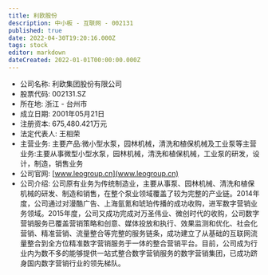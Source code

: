 ```yaml
---
title: 利欧股份
description: 中小板 - 互联网 - 002131
published: true
date: 2022-04-30T19:20:16.000Z
tags: stock
editor: markdown
dateCreated: 2022-01-01T00:00:00.000Z
---
```


- 公司名称: 利欧集团股份有限公司
- 股票代码: 002131.SZ
- 所在地: 浙江 - 台州市
- 成立日期: 2001年05月21日
- 注册资本: 675,480.421万元
- 法定代表人: 王相荣
- 主营业务: 主要产品:微小型水泵，园林机械，清洗和植保机械及工业泵等主营业务:主要从事微型小型水泵，园林机械，清洗和植保机械，工业泵的研发，设计，制造，销售业务
- 公司官网: [www.leogroup.cn](www.leogroup.cn)
- 公司介绍: 公司原有业务为传统制造业，主要从事泵、园林机械、清洗和植保机械的研发、制造和销售，在整个泵业领域覆盖了较为完整的产业链。2014年度，公司通过对漫酷广告、上海氩氪和琥珀传播的成功收购，进军数字营销业务领域。2015年度，公司又成功完成对万圣伟业、微创时代的收购，公司数字营销服务已覆盖营销策略和创意、媒体投放和执行、效果监测和优化、社会化营销、精准营销、流量整合等完整的服务链条，成功建立了从基础的互联网流量整合到全方位精准数字营销服务于一体的整合营销平台。目前，公司成为行业内为数不多的能够提供一站式整合数字营销服务的数字营销集团，已成功跻身国内数字营销行业的领先梯队。


